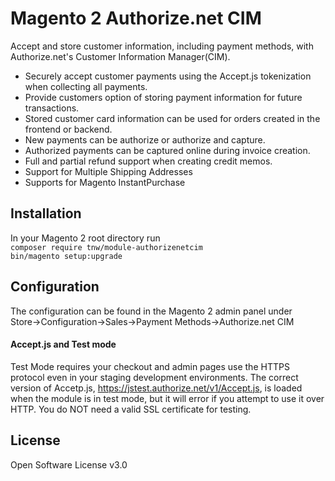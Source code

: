 # Magento 2 Authorize.net CIM

Accept and store customer information, including payment methods, with
Authorize.net's Customer Information Manager(CIM). 

* Securely accept customer payments using the Accept.js tokenization when
collecting all payments.
* Provide customers option of storing payment information for future 
transactions.
* Stored customer card information can be used for orders created in the
frontend or backend.
* New payments can be authorize or authorize and capture.
* Authorized payments can be captured online during invoice creation.
* Full and partial refund support when creating credit memos.
* Support for Multiple Shipping Addresses
* Supports for Magento InstantPurchase

## Installation
In your Magento 2 root directory run  
`composer require tnw/module-authorizenetcim`  
`bin/magento setup:upgrade`

## Configuration
The configuration can be found in the Magento 2 admin panel under  
Store->Configuration->Sales->Payment Methods->Authorize.net CIM  

#### Accept.js and Test mode
Test Mode requires your checkout and admin pages use the HTTPS protocol even
in your staging development environments. The correct version of Accetp.js,
https://jstest.authorize.net/v1/Accept.js, is loaded when the module is in test
mode, but it will error if you attempt to use it over HTTP. You do NOT need a
valid SSL certificate for testing. 

## License
Open Software License v3.0